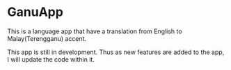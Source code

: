 # GanuApp
This is a language app that have a translation from English to Malay(Terengganu) accent.

This app is still in development. Thus as new features are added to the app, I will update the code within it.
